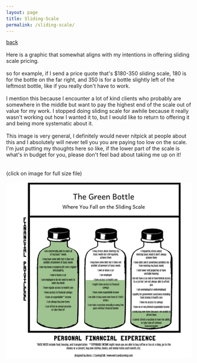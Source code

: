 ```yaml
---
layout: page
title: Sliding-Scale
permalink: /sliding-scale/
---
```

<a href="/">back</a>  
<br>
Here is a graphic that somewhat aligns with my intentions in offering sliding scale pricing.  
<br>
so for example, if I send a price quote that's $180-350 sliding scale, 180 is for the bottle on the far right, and 350 is for a bottle slightly left of the leftmost bottle, like if you really don't have to work.   
<br>
I mention this because I encounter a lot of kind clients who probably are somewhere in the middle but want to pay the highest end of the scale out of value for my work. I stopped doing sliding scale for awhile because it really wasn't working out how I wanted it to, but I would like to return to offering it and being more systematic about it.  
<br>
This image is very general, I definitely would never nitpick at people about this and I absolutely will never tell you you are paying too low on the scale. I'm just putting my thoughts here so like, if the lower part of the scale is what's in budget for you, please don't feel bad about taking me up on it!  
<br>
<br>
(click on image for full size file)  
<br>
[![sliding scale bottles](/images/sliding-scale.png)](https://frogsfrogs.github.io/images/sliding-scale.png)
